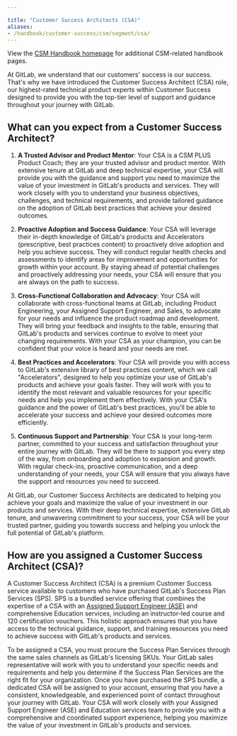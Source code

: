 ```yaml
---

title: "Customer Success Architects (CSA)"
aliases:
- /handbook/customer-success/csm/segment/csa/
---
```


View the [CSM Handbook homepage](/handbook/customer-success/csm/) for additional CSM-related handbook pages.

At GitLab, we understand that our customers' success is our success. That's why we have introduced the Customer Success Architect (CSA) role, our highest-rated technical product experts within Customer Success designed to provide you with the top-tier level of support and guidance throughout your journey with GitLab.

## What can you expect from a Customer Success Architect?

1. **A Trusted Advisor and Product Mentor**: Your CSA is a CSM PLUS Product Coach; they are your trusted advisor and product mentor. With extensive tenure at GitLab and deep technical expertise, your CSA will provide you with the guidance and support you need to maximize the value of your investment in GitLab's products and services. They will work closely with you to understand your business objectives, challenges, and technical requirements, and provide tailored guidance on the adoption of GitLab best practices that achieve your desired outcomes.

1. **Proactive Adoption and Success Guidance**: Your CSA will leverage their in-depth knowledge of GitLab's products and Accelerators (prescriptive, best practices content) to proactively drive adoption and help you achieve success. They will conduct regular health checks and assessments to identify areas for improvement and opportunities for growth within your account. By staying ahead of potential challenges and proactively addressing your needs, your CSA will ensure that you are always on the path to success.

1. **Cross-Functional Collaboration and Advocacy**: Your CSA will collaborate with cross-functional teams at GitLab, including Product Engineering, your Assigned Support Engineer, and Sales, to advocate for your needs and influence the product roadmap and development. They will bring your feedback and insights to the table, ensuring that GitLab's products and services continue to evolve to meet your changing requirements. With your CSA as your champion, you can be confident that your voice is heard and your needs are met.

1. **Best Practices and Accelerators**: Your CSA will provide you with access to GitLab's extensive library of best practices content, which we call "Accelerators", designed to help you optimize your use of GitLab's products and achieve your goals faster. They will work with you to identify the most relevant and valuable resources for your specific needs and help you implement them effectively. With your CSA's guidance and the power of GitLab's best practices, you'll be able to accelerate your success and achieve your desired outcomes more efficiently.

1. **Continuous Support and Partnership**: Your CSA is your long-term partner, committed to your success and satisfaction throughout your entire journey with GitLab. They will be there to support you every step of the way, from onboarding and adoption to expansion and growth. With regular check-ins, proactive communication, and a deep understanding of your needs, your CSA will ensure that you always have the support and resources you need to succeed.

At GitLab, our Customer Success Architects are dedicated to helping you achieve your goals and maximize the value of your investment in our products and services. With their deep technical expertise, extensive GitLab tenure, and unwavering commitment to your success, your CSA will be your trusted partner, guiding you towards success and helping you unlock the full potential of GitLab's platform.

## How are you assigned a Customer Success Architect (CSA)?

A Customer Success Architect (CSA) is a premium Customer Success service available to customers who have purchased GitLab's Success Plan Services (SPS). SPS is a bundled service offering that combines the expertise of a CSA with an [Assigned Support Engineer (ASE)](/handbook/support/workflows/assigned-support-engineer) and comprehensive Education services, including an instructor-led course and 120 certification vouchers. This holistic approach ensures that you have access to the technical guidance, support, and training resources you need to achieve success with GitLab's products and services.

To be assigned a CSA, you must procure the Success Plan Services through the same sales channels as GitLab's licensing SKUs. Your GitLab sales representative will work with you to understand your specific needs and requirements and help you determine if the Success Plan Services are the right fit for your organization. Once you have purchased the SPS bundle, a dedicated CSA will be assigned to your account, ensuring that you have a consistent, knowledgeable, and experienced point of contact throughout your journey with GitLab. Your CSA will work closely with your Assigned Support Engineer (ASE) and Education services team to provide you with a comprehensive and coordinated support experience, helping you maximize the value of your investment in GitLab's products and services.
